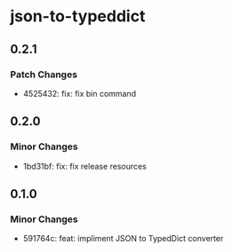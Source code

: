 # json-to-typeddict

## 0.2.1

### Patch Changes

- 4525432: fix: fix bin command

## 0.2.0

### Minor Changes

- 1bd31bf: fix: fix release resources

## 0.1.0

### Minor Changes

- 591764c: feat: impliment JSON to TypedDict converter

